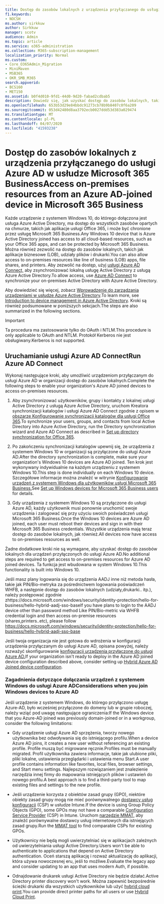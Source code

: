```yaml
---
title: Dostęp do zasobów lokalnych z urządzenia przyłączanego do usługi Azure AD w usłudze Microsoft 365 Business
f1.keywords:
- NOCSH
ms.author: sirkkuw
author: Sirkkuw
manager: scotv
audience: Admin
ms.topic: article
ms.service: o365-administration
ms.collection: M365-subscription-management
localization_priority: Normal
ms.custom:
- Core_O365Admin_Migration
- MiniMaven
- MSB365
- OKR_SMB_M365
search.appverid:
- BCS160
- MET150
ms.assetid: b0f4d010-9fd1-44d0-9d20-fabad2cdbab5
description: Dowiedz się, jak uzyskać dostęp do zasobów lokalnych, takich jak aplikacje biznesowe, udziały plików i drukarki z usługi Azure Active Directory przyłączone do urządzenia z systemem Windows 10.
ms.openlocfilehash: 653b53d29e84bbdc91273cb78b9b8407c0f6a209
ms.sourcegitcommit: 053d42480d8aa3792ecb0027ddd53d383a029474
ms.translationtype: MT
ms.contentlocale: pl-PL
ms.lasthandoff: 04/07/2020
ms.locfileid: "41593238"
---
```

# <a name="access-on-premises-resources-from-an-azure-ad-joined-device-in-microsoft-365-business"></a><span data-ttu-id="40789-103">Dostęp do zasobów lokalnych z urządzenia przyłączanego do usługi Azure AD w usłudze Microsoft 365 Business</span><span class="sxs-lookup"><span data-stu-id="40789-103">Access on-premises resources from an Azure AD-joined device in Microsoft 365 Business</span></span>

<span data-ttu-id="40789-104">Każde urządzenie z systemem Windows 10, do którego dołączona jest usługa Azure Active Directory, ma dostęp do wszystkich zasobów opartych na chmurze, takich jak aplikacje usługi Office 365, i może być chronione przez usługę Microsoft 365 Business.</span><span class="sxs-lookup"><span data-stu-id="40789-104">Any Windows 10 device that is Azure Active Directory joined has access to all cloud-based resources, such as your Office 365 apps, and can be protected by Microsoft 365 Business.</span></span> <span data-ttu-id="40789-105">Można również zezwolić na dostęp do zasobów lokalnych, takich jak aplikacje biznesowe (LOB), udziały plików i drukarki.</span><span class="sxs-lookup"><span data-stu-id="40789-105">You can also allow access to on-premises resources like line of business (LOB) apps, file shares, and printers.</span></span> <span data-ttu-id="40789-106">Aby zezwolić na dostęp, użyj [usługi Azure AD Connect,](https://docs.microsoft.com/azure/active-directory/connect/active-directory-aadconnect) aby zsynchronizować lokalną usługę Active Directory z usługą Azure Active Directory.</span><span class="sxs-lookup"><span data-stu-id="40789-106">To allow access, use [Azure AD Connect](https://docs.microsoft.com/azure/active-directory/connect/active-directory-aadconnect) to synchronize your on-premises Active Directory with Azure Active Directory.</span></span> 

<span data-ttu-id="40789-107">Aby dowiedzieć się więcej, zobacz [Wprowadzenie do zarządzania urządzeniami w usłudze Azure Active Directory](https://docs.microsoft.com/azure/active-directory/device-management-introduction).</span><span class="sxs-lookup"><span data-stu-id="40789-107">To learn more, see [Introduction to device management in Azure Active Directory](https://docs.microsoft.com/azure/active-directory/device-management-introduction).</span></span>
<span data-ttu-id="40789-108">Kroki są również podsumowane w poniższych sekcjach.</span><span class="sxs-lookup"><span data-stu-id="40789-108">The steps are also summarized in the following sections.</span></span>

> [!IMPORTANT]
> <span data-ttu-id="40789-109">Ta procedura ma zastosowanie tylko do OAuth i NTLM.</span><span class="sxs-lookup"><span data-stu-id="40789-109">This procedure is only applicable to OAuth and NTLM.</span></span> <span data-ttu-id="40789-110">Protokół Kerberos nie jest obsługiwany.</span><span class="sxs-lookup"><span data-stu-id="40789-110">Kerberos is not supported.</span></span>
 
## <a name="run-azure-ad-connect"></a><span data-ttu-id="40789-111">Uruchamianie usługi Azure AD Connect</span><span class="sxs-lookup"><span data-stu-id="40789-111">Run Azure AD Connect</span></span>

<span data-ttu-id="40789-112">Wykonaj następujące kroki, aby umożliwić urządzeniom przyłączanym do usługi Azure AD w organizacji dostęp do zasobów lokalnych.</span><span class="sxs-lookup"><span data-stu-id="40789-112">Complete the following steps to enable your organization's Azure AD joined devices to access on-premises resources.</span></span>
  
1. <span data-ttu-id="40789-113">Aby zsynchronizować użytkowników, grupy i kontakty z lokalnej usługi Active Directory z usługą Azure Active Directory, uruchom Kreatora synchronizacji katalogów i usługi Azure AD Connect zgodnie z opisem w [obszarze Konfigurowanie synchronizacji katalogów dla usługi Office 365](https://support.office.com/article/1b3b5318-6977-42ed-b5c7-96fa74b08846).</span><span class="sxs-lookup"><span data-stu-id="40789-113">To synchronize your users, groups, and contacts from local Active Directory into Azure Active Directory, run the Directory synchronization wizard and Azure AD Connect as described in [Set up directory synchronization for Office 365](https://support.office.com/article/1b3b5318-6977-42ed-b5c7-96fa74b08846).</span></span>
    
2. <span data-ttu-id="40789-114">Po zakończeniu synchronizacji katalogów upewnij się, że urządzenia z systemem Windows 10 w organizacji są przyłączone do usługi Azure AD.</span><span class="sxs-lookup"><span data-stu-id="40789-114">After the directory synchronization is complete, make sure your organization's Windows 10 devices are Azure AD joined.</span></span> <span data-ttu-id="40789-115">Ten krok jest wykonywany indywidualnie na każdym urządzeniu z systemem Windows 10.</span><span class="sxs-lookup"><span data-stu-id="40789-115">This step is done individually on each Windows 10 device.</span></span> <span data-ttu-id="40789-116">Szczegółowe informacje można znaleźć w witrynie [Konfigurowanie urządzeń z systemem Windows dla użytkowników usługi Microsoft 365 Business.](set-up-windows-devices.md)</span><span class="sxs-lookup"><span data-stu-id="40789-116">See [Set up Windows devices for Microsoft 365 Business users](set-up-windows-devices.md) for details.</span></span> 
    
3. <span data-ttu-id="40789-117">Gdy urządzenia z systemem Windows 10 są przyłączone do usługi Azure AD, każdy użytkownik musi ponownie uruchomić swoje urządzenia i zalogować się przy użyciu swoich poświadczeń usługi Microsoft 365 Business.</span><span class="sxs-lookup"><span data-stu-id="40789-117">Once the Windows 10 devices are Azure AD joined, each user must reboot their devices and sign in with their Microsoft 365 Business credentials.</span></span> <span data-ttu-id="40789-118">Wszystkie urządzenia mają teraz dostęp do zasobów lokalnych, jak również.</span><span class="sxs-lookup"><span data-stu-id="40789-118">All devices now have access to on-premises resources as well.</span></span>
    
<span data-ttu-id="40789-119">Żadne dodatkowe kroki nie są wymagane, aby uzyskać dostęp do zasobów lokalnych dla urządzeń przyłączonych do usługi Azure AD.</span><span class="sxs-lookup"><span data-stu-id="40789-119">No additional steps are required to get access to on-premises resources for Azure AD joined devices.</span></span> <span data-ttu-id="40789-120">Ta funkcja jest wbudowana w system Windows 10.</span><span class="sxs-lookup"><span data-stu-id="40789-120">This functionality is built into Windows 10.</span></span> 

<span data-ttu-id="40789-121">Jeśli masz plany logowania się do urządzenia AADJ inne niż metoda hasła, takie jak PIN/Bio-metryka za pośrednictwem logowania poświadczeń WHFB, a następnie dostęp do zasobów lokalnych (udziały,drukarki.. itp.), należy postępować zgodnie zhttps://docs.microsoft.com/windows/security/identity-protection/hello-for-business/hello-hybrid-aadj-sso-base</span><span class="sxs-lookup"><span data-stu-id="40789-121">If you have plans to login to the AADJ device other than password method Like PIN/Bio-metric via WHFB credential login and then access on-premise resources (shares,printers..etc), please follow https://docs.microsoft.com/windows/security/identity-protection/hello-for-business/hello-hybrid-aadj-sso-base</span></span>
  
<span data-ttu-id="40789-122">Jeśli twoja organizacja nie jest gotowa do wdrożenia w konfiguracji urządzenia przyłączanym do usługi Azure AD, opisana powyżej, należy rozważyć skonfigurowanie [konfiguracji urządzenia przyłączone do usługi Azure AD.](manage-windows-devices.md)</span><span class="sxs-lookup"><span data-stu-id="40789-122">If your organization isn't ready to deploy in the Azure AD joined device configuration described above, consider setting up [Hybrid Azure AD Joined device configuration](manage-windows-devices.md).</span></span>
  
### <a name="considerations-when-you-join-windows-devices-to-azure-ad"></a><span data-ttu-id="40789-123">Zagadnienia dotyczące dołączania urządzeń z systemem Windows do usługi Azure AD</span><span class="sxs-lookup"><span data-stu-id="40789-123">Considerations when you join Windows devices to Azure AD</span></span>

<span data-ttu-id="40789-124">Jeśli urządzenie z systemem Windows, do którego przyłączono usługę Azure-AD, było wcześniej przyłączone do domeny lub w grupie roboczej, należy wziąć pod uwagę następujące ograniczenia:</span><span class="sxs-lookup"><span data-stu-id="40789-124">If the Windows device that you Azure-AD joined was previously domain-joined or in a workgroup, consider the following limitations:</span></span>
  
- <span data-ttu-id="40789-125">Gdy urządzenie usługi Azure AD sprzężenia, tworzy nowego użytkownika bez odwoływania się do istniejącego profilu.</span><span class="sxs-lookup"><span data-stu-id="40789-125">When a device Azure AD joins, it creates a new user without referencing an existing profile.</span></span> <span data-ttu-id="40789-126">Profile muszą być migrowane ręcznie.</span><span class="sxs-lookup"><span data-stu-id="40789-126">Profiles must be manually migrated.</span></span> <span data-ttu-id="40789-127">Profil użytkownika zawiera informacje, takie jak ulubione pliki, pliki lokalne, ustawienia przeglądarki i ustawienia menu Start.</span><span class="sxs-lookup"><span data-stu-id="40789-127">A user profile contains information like favorites, local files, browser settings, and Start menu settings.</span></span> <span data-ttu-id="40789-128">Najlepszym rozwiązaniem jest znalezienie narzędzia innej firmy do mapowania istniejących plików i ustawień do nowego profilu.</span><span class="sxs-lookup"><span data-stu-id="40789-128">A best approach is to find a third-party tool to map existing files and settings to the new profile.</span></span>

- <span data-ttu-id="40789-129">Jeśli urządzenie korzysta z obiektów zasad grupy (GPO), niektóre obiekty zasad grupy mogą nie mieć porównywalnego [dostawcy usług konfiguracji](https://docs.microsoft.com/windows/configuration/provisioning-packages/how-it-pros-can-use-configuration-service-providers) (CSP) w usłudze Intune.</span><span class="sxs-lookup"><span data-stu-id="40789-129">If the device is using Group Policy Objects (GPO), some GPOs may not have a comparable [Configuration Service Provider](https://docs.microsoft.com/windows/configuration/provisioning-packages/how-it-pros-can-use-configuration-service-providers) (CSP) in Intune.</span></span> <span data-ttu-id="40789-130">Uruchom [narzędzie MMAT,](https://www.microsoft.com/download/details.aspx?id=45520) aby znaleźć porównywalne dostawcy usług internetowych dla istniejących zasad grupy.</span><span class="sxs-lookup"><span data-stu-id="40789-130">Run the [MMAT tool](https://www.microsoft.com/download/details.aspx?id=45520) to find comparable CSPs for existing GPOs.</span></span>

- <span data-ttu-id="40789-131">Użytkownicy nie będą mogli uwierzytelniać się w aplikacjach zależnych od uwierzytelniania usługi Active Directory.</span><span class="sxs-lookup"><span data-stu-id="40789-131">Users won't be able to authenticate to applications that depend on Active Directory authentication.</span></span> <span data-ttu-id="40789-132">Oceń starszą aplikację i rozważ aktualizację do aplikacji, która używa nowoczesnej eru, jeśli to możliwe.</span><span class="sxs-lookup"><span data-stu-id="40789-132">Evaluate the legacy app and consider updating to an app that uses modern Auth, if possible.</span></span>

- <span data-ttu-id="40789-133">Odnajdowanie drukarek usługi Active Directory nie będzie działać.</span><span class="sxs-lookup"><span data-stu-id="40789-133">Active Directory printer discovery won't work.</span></span> <span data-ttu-id="40789-134">Można zapewnić bezpośrednie ścieżki drukarki dla wszystkich użytkowników lub użyć [hybrid cloud print](https://docs.microsoft.com/windows-server/administration/hybrid-cloud-print/hybrid-cloud-print-deploy).</span><span class="sxs-lookup"><span data-stu-id="40789-134">You can provide direct printer paths for all users or use [Hybrid Cloud Print](https://docs.microsoft.com/windows-server/administration/hybrid-cloud-print/hybrid-cloud-print-deploy).</span></span>
